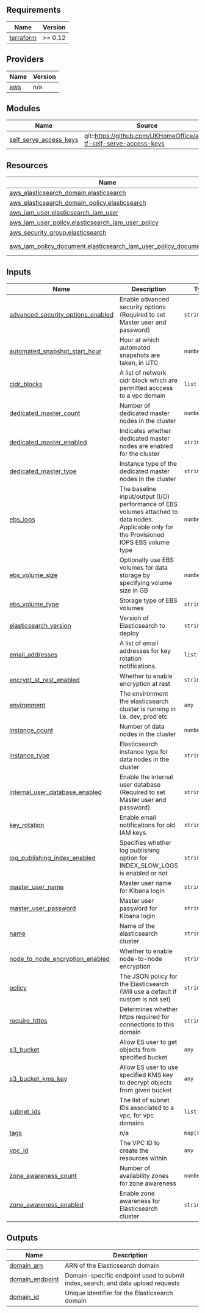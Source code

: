 ## Requirements

| Name | Version |
|------|---------|
| <a name="requirement_terraform"></a> [terraform](#requirement\_terraform) | >= 0.12 |

## Providers

| Name | Version |
|------|---------|
| <a name="provider_aws"></a> [aws](#provider\_aws) | n/a |

## Modules

| Name | Source | Version |
|------|--------|---------|
| <a name="module_self_serve_access_keys"></a> [self\_serve\_access\_keys](#module\_self\_serve\_access\_keys) | git::https://github.com/UKHomeOffice/acp-tf-self-serve-access-keys | v0.1.0 |

## Resources

| Name | Type |
|------|------|
| [aws_elasticsearch_domain.elasticsearch](https://registry.terraform.io/providers/hashicorp/aws/latest/docs/resources/elasticsearch_domain) | resource |
| [aws_elasticsearch_domain_policy.elasticsearch](https://registry.terraform.io/providers/hashicorp/aws/latest/docs/resources/elasticsearch_domain_policy) | resource |
| [aws_iam_user.elasticsearch_iam_user](https://registry.terraform.io/providers/hashicorp/aws/latest/docs/resources/iam_user) | resource |
| [aws_iam_user_policy.elasticsearch_iam_user_policy](https://registry.terraform.io/providers/hashicorp/aws/latest/docs/resources/iam_user_policy) | resource |
| [aws_security_group.elasticsearch](https://registry.terraform.io/providers/hashicorp/aws/latest/docs/resources/security_group) | resource |
| [aws_iam_policy_document.elasticsearch_iam_user_policy_document](https://registry.terraform.io/providers/hashicorp/aws/latest/docs/data-sources/iam_policy_document) | data source |

## Inputs

| Name | Description | Type | Default | Required |
|------|-------------|------|---------|:--------:|
| <a name="input_advanced_security_options_enabled"></a> [advanced\_security\_options\_enabled](#input\_advanced\_security\_options\_enabled) | Enable advanced security options (Required to set Master user and password)  | `string` | `"false"` | no |
| <a name="input_automated_snapshot_start_hour"></a> [automated\_snapshot\_start\_hour](#input\_automated\_snapshot\_start\_hour) | Hour at which automated snapshots are taken, in UTC | `number` | `0` | no |
| <a name="input_cidr_blocks"></a> [cidr\_blocks](#input\_cidr\_blocks) | A list of network cidr block which are permitted acccess to a vpc domain | `list` | <pre>[<br>  "0.0.0.0/0"<br>]</pre> | no |
| <a name="input_dedicated_master_count"></a> [dedicated\_master\_count](#input\_dedicated\_master\_count) | Number of dedicated master nodes in the cluster | `number` | `0` | no |
| <a name="input_dedicated_master_enabled"></a> [dedicated\_master\_enabled](#input\_dedicated\_master\_enabled) | Indicates whether dedicated master nodes are enabled for the cluster | `string` | `"false"` | no |
| <a name="input_dedicated_master_type"></a> [dedicated\_master\_type](#input\_dedicated\_master\_type) | Instance type of the dedicated master nodes in the cluster | `string` | `"t3.small.elasticsearch"` | no |
| <a name="input_ebs_iops"></a> [ebs\_iops](#input\_ebs\_iops) | The baseline input/output (I/O) performance of EBS volumes attached to data nodes. Applicable only for the Provisioned IOPS EBS volume type | `number` | `0` | no |
| <a name="input_ebs_volume_size"></a> [ebs\_volume\_size](#input\_ebs\_volume\_size) | Optionally use EBS volumes for data storage by specifying volume size in GB | `number` | `0` | no |
| <a name="input_ebs_volume_type"></a> [ebs\_volume\_type](#input\_ebs\_volume\_type) | Storage type of EBS volumes | `string` | `"gp2"` | no |
| <a name="input_elasticsearch_version"></a> [elasticsearch\_version](#input\_elasticsearch\_version) | Version of Elasticsearch to deploy | `string` | `"6.3"` | no |
| <a name="input_email_addresses"></a> [email\_addresses](#input\_email\_addresses) | A list of email addresses for key rotation notifications. | `list` | `[]` | no |
| <a name="input_encrypt_at_rest_enabled"></a> [encrypt\_at\_rest\_enabled](#input\_encrypt\_at\_rest\_enabled) | Whether to enable encryption at rest | `string` | `"false"` | no |
| <a name="input_environment"></a> [environment](#input\_environment) | The environment the elasticsearch cluster is running in i.e. dev, prod etc | `any` | n/a | yes |
| <a name="input_instance_count"></a> [instance\_count](#input\_instance\_count) | Number of data nodes in the cluster | `number` | `4` | no |
| <a name="input_instance_type"></a> [instance\_type](#input\_instance\_type) | Elasticsearch instance type for data nodes in the cluster | `string` | `"t2.small.elasticsearch"` | no |
| <a name="input_internal_user_database_enabled"></a> [internal\_user\_database\_enabled](#input\_internal\_user\_database\_enabled) | Enable the internal user database (Required to set Master user and password)  | `string` | `"false"` | no |
| <a name="input_key_rotation"></a> [key\_rotation](#input\_key\_rotation) | Enable email notifications for old IAM keys. | `string` | `"true"` | no |
| <a name="input_log_publishing_index_enabled"></a> [log\_publishing\_index\_enabled](#input\_log\_publishing\_index\_enabled) | Specifies whether log publishing option for INDEX\_SLOW\_LOGS is enabled or not | `string` | `"false"` | no |
| <a name="input_master_user_name"></a> [master\_user\_name](#input\_master\_user\_name) | Master user name for Kibana login  | `string` | `""` | no |
| <a name="input_master_user_password"></a> [master\_user\_password](#input\_master\_user\_password) | Master user password for Kibana login  | `string` | `""` | no |
| <a name="input_name"></a> [name](#input\_name) | Name of the elasticsearch cluster | `string` | n/a | yes |
| <a name="input_node_to_node_encryption_enabled"></a> [node\_to\_node\_encryption\_enabled](#input\_node\_to\_node\_encryption\_enabled) | Whether to enable node-to-node encryption | `string` | `"false"` | no |
| <a name="input_policy"></a> [policy](#input\_policy) | The JSON policy for the Elasticsearch (Will use a default if custom is not set)| `string` | `"default"` | no |
| <a name="input_require_https"></a> [require\_https](#input\_require\_https) | Determines whether https required for connections to this domain | `string` | `"false"` | no |
| <a name="input_s3_bucket"></a> [s3\_bucket](#input\_s3\_bucket) | Allow ES user to get objects from specified bucket | `any` | `null` | no |
| <a name="input_s3_bucket_kms_key"></a> [s3\_bucket\_kms\_key](#input\_s3\_bucket\_kms\_key) | Allow ES user to use specified KMS key to decrypt objects from given bucket | `any` | `null` | no |
| <a name="input_subnet_ids"></a> [subnet\_ids](#input\_subnet\_ids) | The list of subnet IDs associated to a vpc, for vpc domains | `list` | `[]` | no |
| <a name="input_tags"></a> [tags](#input\_tags) | n/a | `map(string)` | `{}` | no |
| <a name="input_vpc_id"></a> [vpc\_id](#input\_vpc\_id) | The VPC ID to create the resources within | `any` | `null` | no |
| <a name="input_zone_awareness_count"></a> [zone\_awareness\_count](#input\_zone\_awareness\_count) | Number of availability zones for zone awareness | `number` | `2` | no |
| <a name="input_zone_awareness_enabled"></a> [zone\_awareness\_enabled](#input\_zone\_awareness\_enabled) | Enable zone awareness for Elasticsearch cluster | `string` | `"false"` | no |


## Outputs

| Name | Description |
|------|-------------|
| <a name="output_domain_arn"></a> [domain\_arn](#output\_domain\_arn) | ARN of the Elasticsearch domain |
| <a name="output_domain_endpoint"></a> [domain\_endpoint](#output\_domain\_endpoint) | Domain-specific endpoint used to submit index, search, and data upload requests |
| <a name="output_domain_id"></a> [domain\_id](#output\_domain\_id) | Unique identifier for the Elasticsearch domain |
